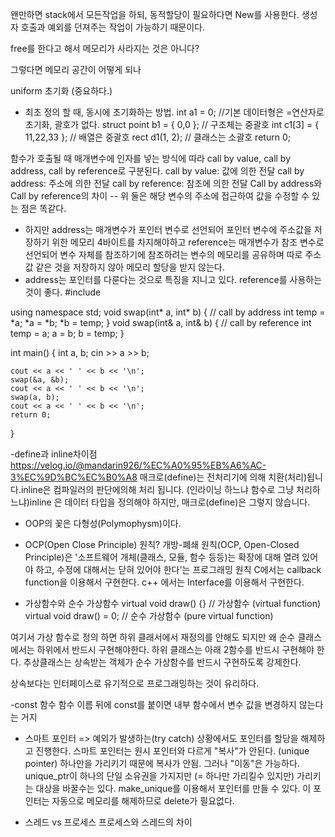 왠만하면 stack에서 모든작업을 하되, 동적할당이 필요하다면 New를 사용한다. 생성자 호출과 예외를 던져주는 작업이 가능하기 때문이다.

free를 한다고 해서 메모리가 사라지는 것은 아니다?

그렇다면 메모리 공간이 어떻게 되나

uniform 초기화 (중요하다.)
- 최초 정의 할 때, 동시에 초기화하는 방법.
	int          a1     = 0;			//기본 데이터형은 =연산자로 초기화, 괄호가 없다.
	struct point b1     = { 0,0 };		// 구조체는 중괄호
	int          c1[3]  = { 11,22,33 };	// 배열은 중괄호
	rect         d1(1, 2);				// 클래스는 소괄호
	return 0;


함수가 호출될 때 매개변수에 인자를 넣는 방식에 따라 call by value, call by address, call by reference로 구분된다.
call by value: 값에 의한 전달
call by address: 주소에 의한 전달
call by reference: 참조에 의한 전달
Call by address와 Call by reference의 차이
-- 위 둘은 해당 변수의 주소에 접근하여 값을 수정할 수 있는 점은 똑같다.
- 하지만 address는 매개변수가 포인터 변수로 선언되어 포인터 변수에 주소값을 저장하기 위한 메모리 4바이트를 차지해야하고 reference는 매개변수가 참조 변수로 선언되어 변수 자체를 참조하기에 참조하려는 변수의 메모리를 공유하며 따로 주소값 같은 것을 저장하지 않아 메모리 할당을 받지 않는다.
- address는 포인터를 다룬다는 것으로 특징을 지니고 있다.
reference를 사용하는 것이 좋다.
#include <iostream>

using namespace std;
void swap(int* a, int* b) { // call by address
	int temp = *a;
	*a = *b;
	*b = temp;
}
void swap(int& a, int& b) { // call by reference
	int temp = a;
	a = b;
	b = temp;
}

int main() {
	int a, b;
	cin >> a >> b;

	cout << a << ' ' << b << '\n';
	swap(&a, &b);
	cout << a << ' ' << b << '\n';
	swap(a, b);
	cout << a << ' ' << b << '\n';
	return 0;
}

-define과 inline차이점
https://velog.io/@mandarin926/%EC%A0%95%EB%A6%AC-3%EC%9D%BC%EC%B0%A8
매크로(define)는 전처리기에 의해 치환(처리)됩니다.inline은 컴파일러의 판단에의해 처리 됩니다. (인라이닝 하느냐 함수로 그냥 처리하느냐)inline 은 데이터 타입을 정의해야 하지만, 매크로(define)은 그렇지 않습니다.



- OOP의 꽃은 다형성(Polymophysm)이다.

- OCP(Open Close Principle) 원칙?
개방-폐쇄 원칙(OCP, Open-Closed Principle)은 '소프트웨어 개체(클래스, 모듈, 함수 등등)는 확장에 대해 열려 있어야 하고, 수정에 대해서는 닫혀 있어야 한다'는 프로그래밍 원칙
C에서는 callback function을 이용해서 구현한다.
c++ 에서는 Interface를 이용해서 구현한다.


- 가상함수와 순수 가상함수
virtual void draw() {}   // 가상함수 (virtual function)
virtual void draw() = 0; // 순수 가상함수 (pure virtual function)

여기서 가상 함수로 정의 하면 하위 클래서에서 재정의를 안해도 되지만 
왜 순수 클래스에서는 하위에서 반드시 구현해야한다.
하위 클래스는 아래 2함수를 반드시 구현해야 한다.
추상클래스는 상속받는 객체가 순수 가상함수를 반드시 구현하도록 강제한다.


상속보다는 인터페이스로 유기적으로 프로그래밍하는 것이 유리하다.

-const 함수 
함수 이름 뒤에 const를 붙이면 내부 함수에서 변수 값을 변경하지 않는다는 거지


- 스마트 포인터
=> 예외가 발생하는(try catch) 상황에서도 포인터를 할당을 해제하고 진행한다.
스마트 포인터는 원시 포인터와 다르게 "복사"가 안된다. (unique pointer) 하나만을 가리키기 때문에 복사가 안됨. 그러나 "이동"은 가능하다.
unique_ptr이 하나의  단일 소유권을 가지지만 (= 하나만 가리킬수 있지만) 가리키는 대상을 바꿀수는 있다.
make_unique를 이용해서 포인터를 만들 수 있다. 이 포인터는 자동으로 메모리를 해제하므로 delete가 필요없다.


- 스레드 vs 프로세스
프로세스와 스레드의 차이